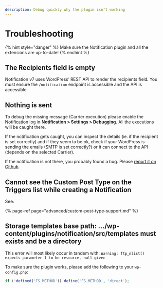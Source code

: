 ```yaml
---
description: Debug quickly why the plugin isn't working
---
```


# Troubleshooting

{% hint style="danger" %}
Make sure the Notification plugin and all the extensions are up-to-date!
{% endhint %}

## The Recipients field is empty

Notification v7 uses WordPress' REST API to render the recipients field. You must ensure the `/notification` endpoint is accessible and the API is accessible.  

## Nothing is sent

To debug the missing message \(Carrier execution\) please enable the Notification log in **Notification &gt; Settings &gt; Debugging**. All the executions will be caught there.

If the notification gets caught, you can inspect the details \(ie. if the recipient is set correctly\) and if they seem to be ok, check if your WordPress is sending the emails \(SMTP is set correctly?\) or it can connect to the API \(depends on the selected Carrier\).

If the notification is not there, you probably found a bug. Please [report it on Github](https://github.com/BracketSpace/Notification/issues/new?assignees=&labels=bug&template=bug-report.md&title=).

## Cannot see the Custom Post Type on the Triggers list while creating a Notification

See:

{% page-ref page="advanced/custom-post-type-support.md" %}

## Storage templates base path: .../wp-content/plugins/notification/src/templates must exists and be a directory

This error will most likely occur in tandem with: `Warning: ftp_nlist() expects parameter 1 to be resource, null given`

To make sure the plugin works, please add the following to your `wp-config.php`:

```php
if (!defined('FS_METHOD')) define('FS_METHOD', 'direct');
```

